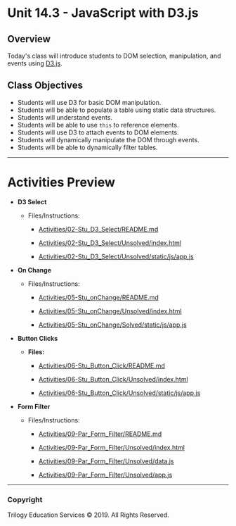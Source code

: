 # Unit 14.3 - JavaScript with D3.js

## Overview

Today's class will introduce students to DOM selection, manipulation, and events using [D3.js](https://d3js.org/).

## Class Objectives

* Students will use D3 for basic DOM manipulation.
* Students will be able to populate a table using static data structures.
* Students will understand events.
* Students will be able to use `this` to reference elements.
* Students will use D3 to attach events to DOM elements.
* Students will dynamically manipulate the DOM through events.
* Students will be able to dynamically filter tables.

- - -

# Activities Preview

* **D3 Select**

  * Files/Instructions:

    * [Activities/02-Stu_D3_Select/README.md](Activities/02-Stu_D3_Select/README.md)

    * [Activities/02-Stu_D3_Select/Unsolved/index.html](Activities/02-Stu_D3_Select/Unsolved/index.html)

    * [Activities/02-Stu_D3_Select/Unsolved/static/js/app.js](Activities/02-Stu_D3_Select/Unsolved/static/js/app.js)

* **On Change**

  * Files/Instructions:

    * [Activities/05-Stu_onChange/README.md](Activities/05-Stu_onChange/README.md)

    * [Activities/05-Stu_onChange/Unsolved/index.html](Activities/05-Stu_onChange/Unsolved/index.html)

    * [Activities/05-Stu_onChange/Solved/static/js/app.js](Activities/05-Stu_onChange/Solved/static/js/app.js)

* **Button Clicks**

  * **Files:**

    * [Activities/06-Stu_Button_Click/README.md](Activities/06-Stu_Button_Click/README.md)

    * [Activities/06-Stu_Button_Click/Unsolved/index.html](Activities/06-Stu_Button_Click/Unsolved/index.html)

    * [Activities/06-Stu_Button_Click/Unsolved/static/js/app.js](Activities/06-Stu_Button_Click/Unsolved/static/js/app.js)

* **Form Filter**

  * Files/Instructions:

    * [Activities/09-Par_Form_Filter/README.md](Activities/09-Par_Form_Filter/README.md)

    * [Activities/09-Par_Form_Filter/Unsolved/index.html](Activities/09-Par_Form_Filter/Unsolved/index.html)

    * [Activities/09-Par_Form_Filter/Unsolved/data.js](Activities/09-Par_Form_Filter/Unsolved/data.js)

    * [Activities/09-Par_Form_Filter/Unsolved/app.js](Activities/09-Par_Form_Filter/Unsolved/app.js)

- - -

### Copyright

Trilogy Education Services © 2019. All Rights Reserved.
